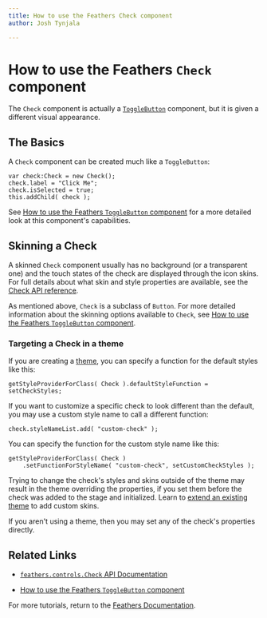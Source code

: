 ```yaml
---
title: How to use the Feathers Check component  
author: Josh Tynjala

---
```

# How to use the Feathers `Check` component

The `Check` component is actually a [`ToggleButton`](toggle-button.html) component, but it is given a different visual appearance.

## The Basics

A `Check` component can be created much like a `ToggleButton`:

``` code
var check:Check = new Check();
check.label = "Click Me";
check.isSelected = true;
this.addChild( check );
```

See [How to use the Feathers `ToggleButton` component](toggle-button.html) for a more detailed look at this component's capabilities.

## Skinning a Check

A skinned `Check` component usually has no background (or a transparent one) and the touch states of the check are displayed through the icon skins. For full details about what skin and style properties are available, see the [Check API reference](../api-reference/feathers/controls/Check.html).

As mentioned above, `Check` is a subclass of `Button`. For more detailed information about the skinning options available to `Check`, see [How to use the Feathers `ToggleButton` component](toggle-button.html).

### Targeting a Check in a theme

If you are creating a [theme](themes.html), you can specify a function for the default styles like this:

``` code
getStyleProviderForClass( Check ).defaultStyleFunction = setCheckStyles;
```

If you want to customize a specific check to look different than the default, you may use a custom style name to call a different function:

``` code
check.styleNameList.add( "custom-check" );
```

You can specify the function for the custom style name like this:

``` code
getStyleProviderForClass( Check )
    .setFunctionForStyleName( "custom-check", setCustomCheckStyles );
```

Trying to change the check's styles and skins outside of the theme may result in the theme overriding the properties, if you set them before the check was added to the stage and initialized. Learn to [extend an existing theme](extending-themes.html) to add custom skins.

If you aren't using a theme, then you may set any of the check's properties directly.

## Related Links

-   [`feathers.controls.Check` API Documentation](../api-reference/feathers/controls/Check.html)

-   [How to use the Feathers `ToggleButton` component](toggle-button.html)

For more tutorials, return to the [Feathers Documentation](index.html).


